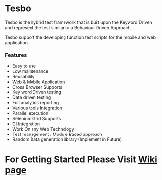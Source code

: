 # Tesbo

Tesbo is the hybrid test framework that is built upon the Keyword Driven and represent the test similar to a Behaviour Driven Approach. 

Tesbo support the developing function test scripts for the mobile and web application. 

### Features

* Easy to use
* Low maintenance
* Reusability
* Web & Mobile Application 
* Cross Browser Supports
* Key word Driven testing
* Data driven testing
* Full analytics reporting
* Various tools Integration
* Parallel execution 
* Selenium Grid Supports
* CI Integration
* Work On any Web Technology
* Test management : Module Based approach
* Random Data generation library (Implement in Future)


# For Getting Started Please Visit [Wiki page](https://github.com/Viral1010/Tesbo/wiki/Getting-Started)
